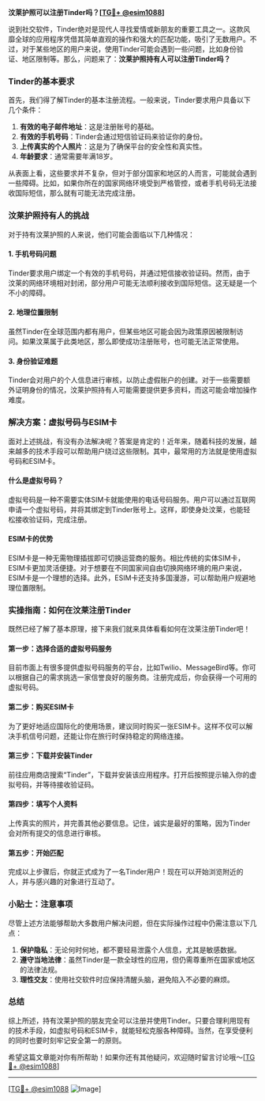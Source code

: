 **汶莱护照可以注册Tinder吗？[[TG💪+ @esim1088](https://t.me/s/esim1088)]**

说到社交软件，Tinder绝对是现代人寻找爱情或新朋友的重要工具之一。这款风靡全球的应用程序凭借其简单直观的操作和强大的匹配功能，吸引了无数用户。不过，对于某些地区的用户来说，使用Tinder可能会遇到一些问题，比如身份验证、地区限制等。那么，问题来了：**汶莱护照持有人可以注册Tinder吗？**

### Tinder的基本要求

首先，我们得了解Tinder的基本注册流程。一般来说，Tinder要求用户具备以下几个条件：

1. **有效的电子邮件地址**：这是注册账号的基础。
2. **有效的手机号码**：Tinder会通过短信验证码来验证你的身份。
3. **上传真实的个人照片**：这是为了确保平台的安全性和真实性。
4. **年龄要求**：通常需要年满18岁。

从表面上看，这些要求并不复杂，但对于部分国家和地区的人而言，可能就会遇到一些障碍。比如，如果你所在的国家网络环境受到严格管控，或者手机号码无法接收国际短信，那么就有可能无法完成注册。

### 汶莱护照持有人的挑战

对于持有汶莱护照的人来说，他们可能会面临以下几种情况：

#### 1. 手机号码问题
Tinder要求用户绑定一个有效的手机号码，并通过短信接收验证码。然而，由于汶莱的网络环境相对封闭，部分用户可能无法顺利接收到国际短信。这无疑是一个不小的障碍。

#### 2. 地理位置限制
虽然Tinder在全球范围内都有用户，但某些地区可能会因为政策原因被限制访问。如果汶莱属于此类地区，那么即使成功注册账号，也可能无法正常使用。

#### 3. 身份验证难题
Tinder会对用户的个人信息进行审核，以防止虚假账户的创建。对于一些需要额外证明身份的情况，汶莱护照持有人可能需要提供更多资料，而这可能会增加操作难度。

### 解决方案：虚拟号码与ESIM卡

面对上述挑战，有没有办法解决呢？答案是肯定的！近年来，随着科技的发展，越来越多的技术手段可以帮助用户绕过这些限制。其中，最常用的方法就是使用虚拟号码和ESIM卡。

#### 什么是虚拟号码？
虚拟号码是一种不需要实体SIM卡就能使用的电话号码服务。用户可以通过互联网申请一个虚拟号码，并将其绑定到Tinder账号上。这样，即使身处汶莱，也能轻松接收验证码，完成注册。

#### ESIM卡的优势
ESIM卡是一种无需物理插拔即可切换运营商的服务。相比传统的实体SIM卡，ESIM卡更加灵活便捷。对于想要在不同国家间自由切换网络环境的用户来说，ESIM卡是一个理想的选择。此外，ESIM卡还支持多国漫游，可以帮助用户规避地理位置限制。

### 实操指南：如何在汶莱注册Tinder

既然已经了解了基本原理，接下来我们就来具体看看如何在汶莱注册Tinder吧！

#### 第一步：选择合适的虚拟号码服务
目前市面上有很多提供虚拟号码服务的平台，比如Twilio、MessageBird等。你可以根据自己的需求挑选一家信誉良好的服务商。注册完成后，你会获得一个可用的虚拟号码。

#### 第二步：购买ESIM卡
为了更好地适应国际化的使用场景，建议同时购买一张ESIM卡。这样不仅可以解决手机信号问题，还能让你在旅行时保持稳定的网络连接。

#### 第三步：下载并安装Tinder
前往应用商店搜索“Tinder”，下载并安装该应用程序。打开后按照提示输入你的虚拟号码，并等待接收验证码。

#### 第四步：填写个人资料
上传真实的照片，并完善其他必要信息。记住，诚实是最好的策略，因为Tinder会对所有提交的信息进行审核。

#### 第五步：开始匹配
完成以上步骤后，你就正式成为了一名Tinder用户！现在可以开始浏览附近的人，并与感兴趣的对象进行互动了。

### 小贴士：注意事项

尽管上述方法能够帮助大多数用户解决问题，但在实际操作过程中仍需注意以下几点：

1. **保护隐私**：无论何时何地，都不要轻易泄露个人信息，尤其是敏感数据。
2. **遵守当地法律**：虽然Tinder是一款全球性的应用，但仍需尊重所在国家或地区的法律法规。
3. **理性交友**：使用社交软件时应保持清醒头脑，避免陷入不必要的麻烦。

### 总结

综上所述，持有汶莱护照的朋友完全可以注册并使用Tinder。只要合理利用现有的技术手段，如虚拟号码和ESIM卡，就能轻松克服各种障碍。当然，在享受便利的同时也要时刻牢记安全第一的原则。

希望这篇文章能对你有所帮助！如果你还有其他疑问，欢迎随时留言讨论哦～[[TG💪+ @esim1088](https://t.me/s/esim1088)]

---

[[TG💪+ @esim1088](https://t.me/s/esim1088) ![Image](https://i.postimg.cc/4NQfJmqS/Snipaste-2025-05-13-00-14-12.png)]